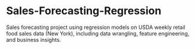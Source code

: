 # Sales-Forecasting-Regression
Sales forecasting project using regression models on USDA weekly retail food sales data (New York), including data wrangling, feature engineering, and business insights.
